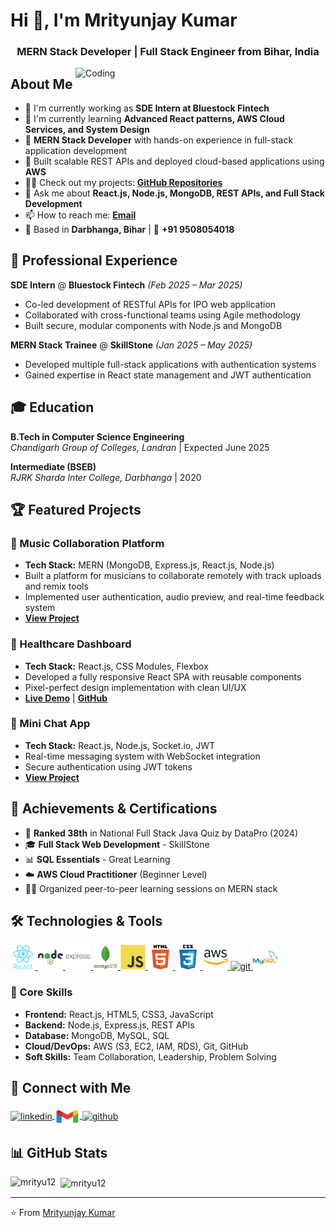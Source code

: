 # Hi 👋, I'm Mrityunjay Kumar

<h3 align="center">MERN Stack Developer | Full Stack Engineer from Bihar, India</h3>

<img align="right" alt="Coding" width="400" src="https://media.tenor.com/NOYF3f82b_gAAAAC/programmer.gif">

## About Me

- 🔭 I'm currently working as **SDE Intern at Bluestock Fintech**
- 🌱 I'm currently learning **Advanced React patterns, AWS Cloud Services, and System Design**
- 💼 **MERN Stack Developer** with hands-on experience in full-stack application development
- 🚀 Built scalable REST APIs and deployed cloud-based applications using **AWS**
- 👨‍💻 Check out my projects: **[GitHub Repositories](https://github.com/mrityu12)**
- 💬 Ask me about **React.js, Node.js, MongoDB, REST APIs, and Full Stack Development**
- 📫 How to reach me: **[Email](mailto:mrityunjay1kumar2@gmail.com)**
- 📍 Based in **Darbhanga, Bihar** | 📱 **+91 9508054018**

## 🚀 Professional Experience

**SDE Intern** @ **Bluestock Fintech** *(Feb 2025 – Mar 2025)*
- Co-led development of RESTful APIs for IPO web application
- Collaborated with cross-functional teams using Agile methodology
- Built secure, modular components with Node.js and MongoDB

**MERN Stack Trainee** @ **SkillStone** *(Jan 2025 – May 2025)*
- Developed multiple full-stack applications with authentication systems
- Gained expertise in React state management and JWT authentication

## 🎓 Education

**B.Tech in Computer Science Engineering**  
*Chandigarh Group of Colleges, Landran* | Expected June 2025

**Intermediate (BSEB)**  
*RJRK Sharda Inter College, Darbhanga* | 2020

## 🏆 Featured Projects

### 🎵 Music Collaboration Platform
- **Tech Stack:** MERN (MongoDB, Express.js, React.js, Node.js)
- Built a platform for musicians to collaborate remotely with track uploads and remix tools
- Implemented user authentication, audio preview, and real-time feedback system
- **[View Project](https://github.com/mrityu12/music-collaboration)**

### 🏥 Healthcare Dashboard
- **Tech Stack:** React.js, CSS Modules, Flexbox
- Developed a fully responsive React SPA with reusable components
- Pixel-perfect design implementation with clean UI/UX
- **[Live Demo](https://your-healthcare-dashboard.vercel.app)** | **[GitHub](https://github.com/mrityu12/healthcare-dashboard)**

### 💬 Mini Chat App
- **Tech Stack:** React.js, Node.js, Socket.io, JWT
- Real-time messaging system with WebSocket integration
- Secure authentication using JWT tokens
- **[View Project](https://github.com/mrityu12/chat-app)**

## 🏅 Achievements & Certifications

- 🥉 **Ranked 38th** in National Full Stack Java Quiz by DataPro (2024)
- 🎓 **Full Stack Web Development** - SkillStone
- 📊 **SQL Essentials** - Great Learning
- ☁️ **AWS Cloud Practitioner** (Beginner Level)
- 👨‍🏫 Organized peer-to-peer learning sessions on MERN stack

## 🛠️ Technologies & Tools

<p align="left">
  <a href="https://reactjs.org/" target="_blank" rel="noreferrer">
    <img src="https://raw.githubusercontent.com/devicons/devicon/master/icons/react/react-original-wordmark.svg" alt="react" width="40" height="40"/>
  </a>
  <a href="https://nodejs.org" target="_blank" rel="noreferrer">
    <img src="https://raw.githubusercontent.com/devicons/devicon/master/icons/nodejs/nodejs-original-wordmark.svg" alt="nodejs" width="40" height="40"/>
  </a>
  <a href="https://expressjs.com" target="_blank" rel="noreferrer">
    <img src="https://raw.githubusercontent.com/devicons/devicon/master/icons/express/express-original-wordmark.svg" alt="express" width="40" height="40"/>
  </a>
  <a href="https://www.mongodb.com/" target="_blank" rel="noreferrer">
    <img src="https://raw.githubusercontent.com/devicons/devicon/master/icons/mongodb/mongodb-original-wordmark.svg" alt="mongodb" width="40" height="40"/>
  </a>
  <a href="https://developer.mozilla.org/en-US/docs/Web/JavaScript" target="_blank" rel="noreferrer">
    <img src="https://raw.githubusercontent.com/devicons/devicon/master/icons/javascript/javascript-original.svg" alt="javascript" width="40" height="40"/>
  </a>
  <a href="https://www.w3.org/html/" target="_blank" rel="noreferrer">
    <img src="https://raw.githubusercontent.com/devicons/devicon/master/icons/html5/html5-original-wordmark.svg" alt="html5" width="40" height="40"/>
  </a>
  <a href="https://www.w3schools.com/css/" target="_blank" rel="noreferrer">
    <img src="https://raw.githubusercontent.com/devicons/devicon/master/icons/css3/css3-original-wordmark.svg" alt="css3" width="40" height="40"/>
  </a>
  <a href="https://aws.amazon.com" target="_blank" rel="noreferrer">
    <img src="https://raw.githubusercontent.com/devicons/devicon/master/icons/amazonwebservices/amazonwebservices-original-wordmark.svg" alt="aws" width="40" height="40"/>
  </a>
  <a href="https://git-scm.com/" target="_blank" rel="noreferrer">
    <img src="https://www.vectorlogo.zone/logos/git-scm/git-scm-icon.svg" alt="git" width="40" height="40"/>
  </a>
  <a href="https://www.mysql.com/" target="_blank" rel="noreferrer">
    <img src="https://raw.githubusercontent.com/devicons/devicon/master/icons/mysql/mysql-original-wordmark.svg" alt="mysql" width="40" height="40"/>
  </a>
</p>

### 🎯 Core Skills
- **Frontend:** React.js, HTML5, CSS3, JavaScript
- **Backend:** Node.js, Express.js, REST APIs
- **Database:** MongoDB, MySQL, SQL
- **Cloud/DevOps:** AWS (S3, EC2, IAM, RDS), Git, GitHub
- **Soft Skills:** Team Collaboration, Leadership, Problem Solving

## 🤝 Connect with Me

<p align="left">
  <a href="https://www.linkedin.com/in/mrityunjay12/" target="blank">
    <img align="center" src="https://raw.githubusercontent.com/rahuldkjain/github-profile-readme-generator/master/src/images/icons/Social/linked-in-alt.svg" alt="linkedin" height="30" width="40" />
  </a>
  <a href="mailto:mrityunjay1kumar2@gmail.com" target="blank">
    <img align="center" src="https://raw.githubusercontent.com/rahuldkjain/github-profile-readme-generator/master/src/images/icons/Social/gmail.svg" alt="email" height="30" width="40" />
  </a>
  <a href="https://github.com/mrityu12" target="blank">
    <img align="center" src="https://raw.githubusercontent.com/rahuldkjain/github-profile-readme-generator/master/src/images/icons/Social/github.svg" alt="github" height="30" width="40" />
  </a>
</p>

## 📊 GitHub Stats

<p>
  <img align="left" src="https://github-readme-stats.vercel.app/api/top-langs?username=mrityu12&show_icons=true&locale=en&layout=compact" alt="mrityu12" />
</p>

<p>&nbsp;
  <img align="center" src="https://github-readme-stats.vercel.app/api?username=mrityu12&show_icons=true&locale=en" alt="mrityu12" />
</p>

---

⭐️ From [Mrityunjay Kumar](https://github.com/mrityu12)

